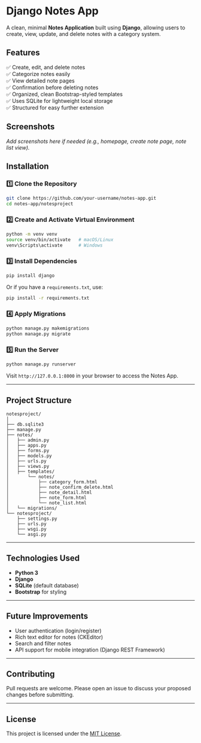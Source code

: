 # Django Notes App

A clean, minimal **Notes Application** built using **Django**, allowing users to create, view, update, and delete notes with a category system.

## Features

✅ Create, edit, and delete notes  
✅ Categorize notes easily  
✅ View detailed note pages  
✅ Confirmation before deleting notes  
✅ Organized, clean Bootstrap-styled templates  
✅ Uses SQLite for lightweight local storage  
✅ Structured for easy further extension

## Screenshots

_Add screenshots here if needed (e.g., homepage, create note page, note list view)._

## Installation

### 1️⃣ Clone the Repository

```bash
git clone https://github.com/your-username/notes-app.git
cd notes-app/notesproject
```

### 2️⃣ Create and Activate Virtual Environment

```bash
python -m venv venv
source venv/bin/activate   # macOS/Linux
venv\Scripts\activate      # Windows
```

### 3️⃣ Install Dependencies

```bash
pip install django
```

Or if you have a `requirements.txt`, use:

```bash
pip install -r requirements.txt
```

### 4️⃣ Apply Migrations

```bash
python manage.py makemigrations
python manage.py migrate
```

### 5️⃣ Run the Server

```bash
python manage.py runserver
```

Visit `http://127.0.0.1:8000` in your browser to access the Notes App.

---

## Project Structure

```
notesproject/
│
├── db.sqlite3
├── manage.py
├── notes/
│   ├── admin.py
│   ├── apps.py
│   ├── forms.py
│   ├── models.py
│   ├── urls.py
│   ├── views.py
│   ├── templates/
│       └── notes/
│           ├── category_form.html
│           ├── note_confirm_delete.html
│           ├── note_detail.html
│           ├── note_form.html
│           └── note_list.html
│   └── migrations/
└── notesproject/
    ├── settings.py
    ├── urls.py
    ├── wsgi.py
    └── asgi.py
```

---

## Technologies Used

- **Python 3**
- **Django**
- **SQLite** (default database)
- **Bootstrap** for styling

---

## Future Improvements

- User authentication (login/register)  
- Rich text editor for notes (CKEditor)  
- Search and filter notes  
- API support for mobile integration (Django REST Framework)

---

## Contributing

Pull requests are welcome. Please open an issue to discuss your proposed changes before submitting.

---

## License

This project is licensed under the [MIT License](LICENSE).
